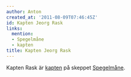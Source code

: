 ```yaml
---
author: Anton
created_at: '2011-08-09T07:46:45Z'
id: Kapten Jeorg Rask
links:
  mention:
  - Spegelmåne
  - kapten
title: Kapten Jeorg Rask
---
```


Kapten Rask är [kapten] på skeppet [Spegelmåne].

  [kapten]: kapten
  [Spegelmåne]: Spegelmåne
